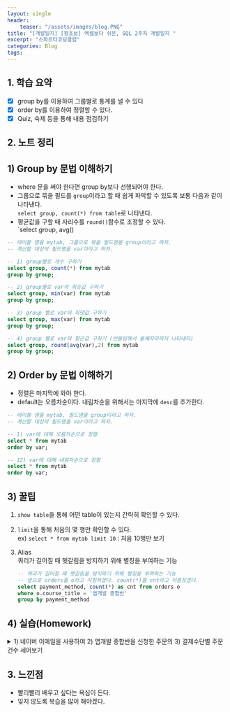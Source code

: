 ```yaml
---
layout: single
header:
    teaser: "/assets/images/blog.PNG"
title: "[개발일지] [왕초보] 엑셀보다 쉬운, SQL 2주차 개발일지 "
excerpt: "스파르타코딩클럽"
categories: Blog
tags: 
---
```


## 1. 학습 요약
- [x] group by를 이용하여 그룹별로 통계를 낼 수 있다
- [x] order by를 이용하여 정렬할 수 있다. 
- [x] Quiz, 숙제 등을 통해 내용 점검하기

## 2. 노트 정리 
## 1) Group by 문법 이해하기 
* where 문을 써야 한다면 group by보다 선행되어야 한다. 
* 그룹으로 묶을 필드를 `group`이라고 할 때 쉽게 파악할 수 있도록 보통 다음과 같이 나타낸다. <br>
`select group, count(*) from table`로 나타낸다.
* 평균값을 구할 때 자리수를 `round()`함수로 조정할 수 있다. <br>
`select group, avg()

```sql
-- 테이블 명을 mytab, 그룹으로 묶을 필드명을 group이라고 하자. 
-- 계산할 대상의 필드명을 var이라고 하자.

-- 1) group별로 개수 구하기
select group, count(*) from mytab
group by group;

-- 2) group별로 var의 최솟값 구하기  
select group, min(var) from mytab
group by group;

-- 3) group 별로 var의 최댓값 구하기  
select group, max(var) from mytab
group by group;

-- 4) group 별로 var의 평균값 구하기 (반올림해서 둘째자리까지 나타내자) 
select group, round(avg(var),2) from mytab
group by group;
```

## 2) Order by 문법 이해하기 
* 정렬은 마지막에 와야 한다. 
* default는 오름차순이다. 내림차순을 위해서는 마지막에 `desc`를 추가한다. 

```sql
-- 테이블 명을 mytab, 필드명을 group이라고 하자. 
-- 계산할 대상의 필드명을 var이라고 하자.

-- 1) var에 대해 오름차순으로 정렬
select * from mytab
order by var;

-- 12) var에 대해 내림차순으로 정렬
select * from mytab
order by var;
```
## 3) 꿀팁 
1) `show table`을 통해 어떤 table이 있는지 간략히 확인할 수 있다. 
2) `limit`을 통해 처음의 몇 행만 확인할 수 있다. <br>
ex) `select * from mytab limit 10` : 처음 10행만 보기
3) Alias <br>
    쿼리가 길어질 때 헷갈림을 방지하기 위해 별칭을 부여하는 기능<br>
    
    ```sql
    -- 쿼리가 길어질 때 헷갈림을 방지하기 위해 별칭을 부여하는 기능
    -- 앞으로 orders를 o라고 지칭하겠다. count(*)를 cnt라고 이름짓겠다.
    select payment_method, count(*) as cnt from orders o 
    where o.course_title = '앱개발 종합반'
    group by payment_method
    ```

## 4) 실습(Homework)

<details>
<summary>
1) 네이버 이메일을 사용하여 2) 앱개발 종합반을 신청한 주문의 3) 결제수단별 주문건수 세어보기

</summary>
<div markdown="1">
```sql
select payment_method, count(*) from orders
where email like '%naver.com' and course_title = '앱개발 종합반'
group by payment_method
```
</div>
</details>

## 3. 느낀점
* 빨리빨리 배우고 싶다는 욕심이 든다. 
* 잊지 않도록 복습을 많이 해야겠다. 